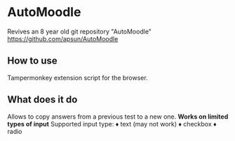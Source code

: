 # AutoMoodle
Revives an 8 year old git repository "AutoMoodle" 
https://github.com/apsun/AutoMoodle

## How to use
Tampermonkey extension script for the browser.

## What does it do
Allows to copy answers from a previous test to a new one.
**Works on limited types of input**
Supported input type:
  ♦ text (may not work)
  ♦ checkbox
  ♦ radio

